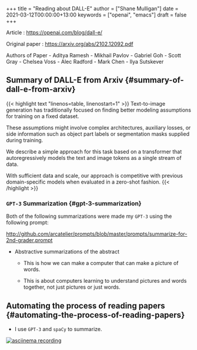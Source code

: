 +++
title = "Reading about DALL-E"
author = ["Shane Mulligan"]
date = 2021-03-12T00:00:00+13:00
keywords = ["openai", "emacs"]
draft = false
+++

Article
: <https://openai.com/blog/dall-e/>


Original paper
: <https://arxiv.org/abs/2102.12092.pdf>


Authors of Paper
    -   Aditya Ramesh
    -   Mikhail Pavlov
    -   Gabriel Goh
    -   Scott Gray
    -   Chelsea Voss
    -   Alec Radford
    -   Mark Chen
    -   Ilya Sutskever


## Summary of DALL-E from Arxiv {#summary-of-dall-e-from-arxiv}

{{< highlight text "linenos=table, linenostart=1" >}}
Text-to-image generation has traditionally
focused on finding better modeling assumptions
for training on a fixed dataset.

These assumptions might involve complex
architectures, auxiliary losses, or side
information such as object part labels or
segmentation masks supplied during training.

We describe a simple approach for this task
based on a transformer that autoregressively
models the text and image tokens as a single
stream of data.

With sufficient data and scale, our approach
is competitive with previous domain-specific
models when evaluated in a zero-shot fashion.
{{< /highlight >}}


### `GPT-3` Summarization {#gpt-3-summarization}

Both of the following summarizations were made
my `GPT-3` using the following prompt:

<http://github.com/arcatelier/prompts/blob/master/prompts/summarize-for-2nd-grader.prompt>

-   Abstractive summarizations of the abstract
    -   This is how we can make a computer that can make a picture of words.

    -   This is about computers learning to understand pictures and words together,
        not just pictures or just words.


## Automating the process of reading papers {#automating-the-process-of-reading-papers}

-   I use `GPT-3` and `spaCy` to summarize.

<a title="asciinema recording" href="https://asciinema.org/a/mp12WYy9bWwkeRizb4Y4o4jJb" target="_blank"><img alt="asciinema recording" src="https://asciinema.org/a/mp12WYy9bWwkeRizb4Y4o4jJb.svg" /></a>